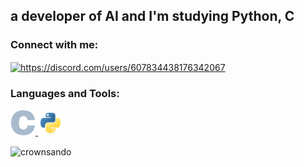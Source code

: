 ## a developer of AI and I'm studying Python, C

<h3 align="left">Connect with me:</h3>
<p align="left">
<a href="https://discord.com/users/607834438176342067" target="blank"><img align="center" src="https://raw.githubusercontent.com/rahuldkjain/github-profile-readme-generator/master/src/images/icons/Social/discord.svg" alt="https://discord.com/users/607834438176342067" height="30" width="40" /></a>
</p>

<h3 align="left">Languages and Tools:</h3>
<p align="left"> <a href="https://www.cprogramming.com/" target="_blank" rel="noreferrer"> <img src="https://raw.githubusercontent.com/devicons/devicon/master/icons/c/c-original.svg" alt="c" width="40" height="40"/> </a> <a href="https://www.python.org" target="_blank" rel="noreferrer"> <img src="https://raw.githubusercontent.com/devicons/devicon/master/icons/python/python-original.svg" alt="python" width="40" height="40"/> </a> </p>

<p><img align="center" src="https://github-readme-stats.vercel.app/api/top-langs?username=crownsando&show_icons=true&theme=cobalt&title_color=7875f5&text_color=1a8df9&bg_color=ffffff&cache_seconds=1800&locale=en&layout=compact" alt="crownsando" /></p>
